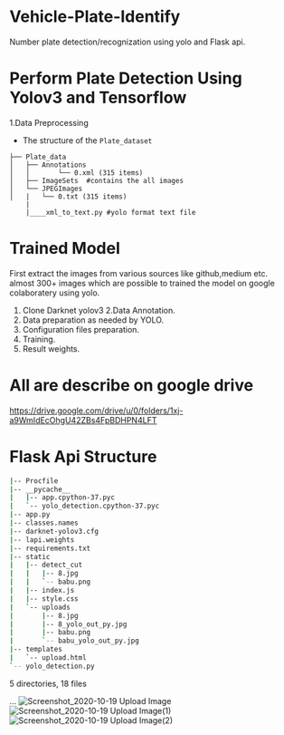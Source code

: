 # Vehicle-Plate-Identify
Number plate detection/recognization using yolo and Flask api. 
# Perform Plate Detection Using Yolov3 and Tensorflow 
1.Data Preprocessing
* The structure of the `Plate_dataset`
```
├── Plate_data
│   ├── Annotations
│   │       └── 0.xml (315 items)
│   ├── ImageSets  #contains the all images     
│   └── JPEGImages
│   |   └── 0.txt (315 items)
    |
    |____xml_to_text.py #yolo format text file
```

    

# Trained Model
First extract the images from various sources like github,medium etc.
almost 300+ images which are possible to trained the model on google colaboratery using yolo.
   1. Clone Darknet yolov3 
   2.Data Annotation. 
   3. Data preparation as needed by YOLO. 
   4. Configuration files preparation. 
   5. Training. 
   6. Result weights. 
   
# All are describe on google drive 
https://drive.google.com/drive/u/0/folders/1xj-a9WmIdEcOhgU42ZBs4FpBDHPN4LFT

# Flask Api Structure
```bash
|-- Procfile
|-- __pycache__
|   |-- app.cpython-37.pyc
|   `-- yolo_detection.cpython-37.pyc
|-- app.py
|-- classes.names
|-- darknet-yolov3.cfg
|-- lapi.weights
|-- requirements.txt
|-- static
|   |-- detect_cut
|   |   |-- 8.jpg
|   |   `-- babu.png
|   |-- index.js
|   |-- style.css
|   `-- uploads
|       |-- 8.jpg
|       |-- 8_yolo_out_py.jpg
|       |-- babu.png
|       `-- babu_yolo_out_py.jpg
|-- templates
|   `-- upload.html
`-- yolo_detection.py
```
5 directories, 18 files

...
![Screenshot_2020-10-19 Upload Image](https://user-images.githubusercontent.com/51817568/96476670-28bd1d00-1253-11eb-94fc-46dbf2f26ffb.png)
![Screenshot_2020-10-19 Upload Image(1)](https://user-images.githubusercontent.com/51817568/96476775-47231880-1253-11eb-9342-e0e24d6d5b7c.png)
![Screenshot_2020-10-19 Upload Image(2)](https://user-images.githubusercontent.com/51817568/96476846-6621aa80-1253-11eb-8df9-e443b41078c5.png)


